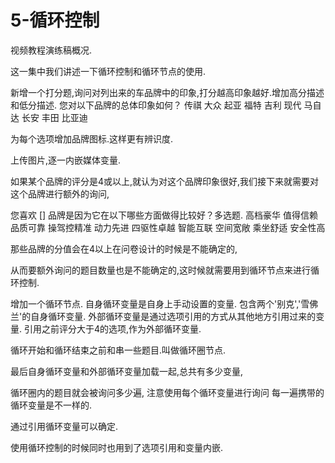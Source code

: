 # 5-循环控制

视频教程演练稿概况.

这一集中我们讲述一下循环控制和循环节点的使用.

新增一个打分题,询问对列出来的车品牌中的印象,打分越高印象越好.增加高分描述和低分描述.
您对以下品牌的总体印象如何？
传祺
大众
起亚 
福特 
吉利
现代 
马自达 
长安
丰田
比亚迪

为每个选项增加品牌图标.这样更有辨识度.

上传图片,逐一内嵌媒体变量.

如果某个品牌的评分是4或以上,就认为对这个品牌印象很好,我们接下来就需要对这个品牌进行额外的询问,

您喜欢 [] 品牌是因为它在以下哪些方面做得比较好？多选题.
高档豪华
值得信赖
品质可靠
操驾控精准
动力先进
四驱性卓越
智能互联
空间宽敞
乘坐舒适
安全性高

那些品牌的分值会在4以上在问卷设计的时候是不能确定的,

从而要额外询问的题目数量也是不能确定的,这时候就需要用到循环节点来进行循环控制.

增加一个循环节点.
自身循环变量是自身上手动设置的变量.
包含两个'别克','雪佛兰'的自身循环变量.
外部循环变量是通过选项引用的方式从其他地方引用过来的变量.
引用之前评分大于4的选项,作为外部循环变量.

循环开始和循环结束之前和串一些题目.叫做循环圈节点.

最后自身循环变量和外部循环变量加载一起,总共有多少变量,



循环圈内的题目就会被询问多少遍,
注意使用每个循环变量进行询问
每一遍携带的循环变量是不一样的.

通过引用循环变量可以确定.

使用循环控制的时候同时也用到了选项引用和变量内嵌.



